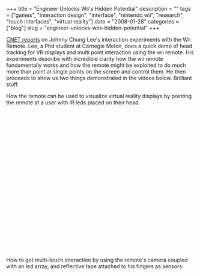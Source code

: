 +++
title = "Engineer Unlocks Wii's Hidden Potential"
description = ""
tags = ["games", "interaction design", "interface", "nintendo wii", "research", "touch interfaces", "virtual reality"]
date = "2008-01-28"
categories = ["blog"]
slug = "engineer-unlocks-wiis-hidden-potential"
+++



<p><a href="http://www.news.com/8301-13580_3-9858728-39.html">CNET reports</a> on Johnny Chung Lee's interaction experiments with the Wii Remote. Lee, a Phd student at Carnegie Melon, does a quick demo of head tracking for VR displays and multi point interaction using the wii remote. His experiments describe with incredible clarity how the wii remote fundamentally works and how the remote might be exploited to do much more than point at single points on the screen and control them. He then proceeds to show us two things demonstrated in the videos below. Brilliant stuff.</p>
<p>How the remote can be used to visualize virtual reality displays by pointing the remote at a user with IR leds placed on their head.</p>
<div class="video">
<object><param name="movie" value="http://www.youtube.com/v/Jd3-eiid-Uw&amp;rel=1&amp;border=1"></param><param name="wmode" value="transparent"></param><embed src="http://www.youtube.com/v/Jd3-eiid-Uw&amp;rel=1&amp;border=1" type="application/x-shockwave-flash" wmode="transparent" width="425" height="373"></embed></object></div>
<p>How to get multi-touch interaction by using the remote's camera coupled with an led array, and reflective tape attached to his fingers as sensors.</p>
<div class="video">
<object><param name="movie" value="http://www.youtube.com/v/0awjPUkBXOU&amp;rel=1&amp;border=1"></param><param name="wmode" value="transparent"></param><embed src="http://www.youtube.com/v/0awjPUkBXOU&amp;rel=1&amp;border=1" type="application/x-shockwave-flash" wmode="transparent" width="425" height="373"></embed></object></div>
    
  
